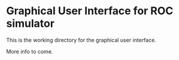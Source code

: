 # Graphical User Interface for ROC simulator

This is the working directory for the graphical user interface. 

More info to come.